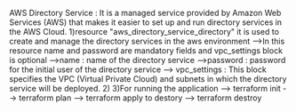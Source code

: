 AWS Directory Service : It is a managed service provided by Amazon Web Services (AWS) that makes 
it easier to set up and run directory services in the AWS Cloud.
1)resource "aws_directory_service_directory" it is used to create and manage the directory services in the aws environment 
-->In this resource name and password are mandatory fields and vpc_settings block is optional
-->name : name of the directory service 
-->password : password for the initial user of the directory service
--> vpc_settings : This block specifies the VPC (Virtual Private Cloud) and subnets in which the directory service will be deployed.
2)
3)For running the application
--> terraform init
--> terraform plan
--> terraform apply
to destory --> terraform destroy
